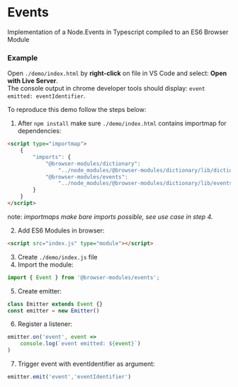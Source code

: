 # Events
Implementation of a Node.Events in Typescript compiled to an ES6 Browser Module

### Example
Open `./demo/index.html` by **right-click** on file in VS Code and select: **Open with Live Server**.  
The console output in chrome developer tools should display: `event emitted: eventIdentifier`.  

To reproduce this demo follow the steps below: 
1. After `npm install` make sure `./demo/index.html` contains importmap for dependencies:  
```html
<script type="importmap">
    {
        "imports": {
            "@browser-modules/dictionary": 
                "../node_modules/@browser-modules/dictionary/lib/dictionary.js",
            "@browser-modules/events": 
                "../node_modules/@browser-modules/dictionary/lib/events.js"
        }
    }
</script>
```
note: *importmaps make bare imports possible, see use case in step 4.*   

2. Add ES6 Modules in browser:

```html
<script src="index.js" type="module"></script>
```

3. Create `./demo/index.js` file
4. Import the module:  

```javascript
import { Event } from '@browser-modules/events';
```

5. Create emitter:  

```javascript
class Emitter extends Event {}
const emitter = new Emitter()
```

6. Register a listener:  

```javascript
emitter.on('event', event => 
    console.log(`event emitted: ${event}`)
)
```

7. Trigger event with eventIdentifier as argument:  

```javascript
emitter.emit('event','eventIdentifier')
```
